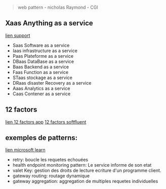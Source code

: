> web pattern - nicholas Raymond - CGI

## Xaas Anything as a service
[lien support](https://www.ionos.fr/digitalguide/serveur/know-how/xaas/)
- Saas Software as a service
- Iaas infrastructure as a service
- Paas Plateforme as a service
- DBaas DataBase as a service
- Baas Backend as a service
- Faas Function as a service
- STaas stockage as a service
- DRaas disaster Recovery as a service
- Aaas Analytics as a service
- Caas Contener as a service


## 12 factors
[lien 12 factors app](https://12factor.net/)
[12 factors softfluent](https://www.softfluent.fr/blog/the-12-factor-app-sont-ils-toujours-dactualite/)

## exemples de patterns:

[lien microsoft learn](https://learn.microsoft.com/en-us/azure/architecture/patterns/)

- retry: boucle les requetes echouées
- health endpoint monitoring pattern: Le service informe de son etat
- valet Key: gestion des droits de lecture ecriture d'un programme client.
- gateway routing: routage dynamique
- gateway aggregation: aggregation de multiples requetes individuelles
